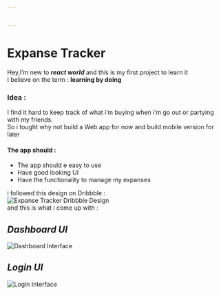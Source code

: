 ```yaml
---


---
```


<h1 id="expanse-tracker">Expanse Tracker</h1>
<p>Hey,I’m new to <em><strong>react world</strong></em> and this is my first project to learn it<br>
I believe on the term : <strong>learning by doing</strong></p>
<h3 id="idea-">Idea :</h3>
<p>I find it hard to keep track of what i’m buying when i’m go out or partying with my friends.<br>
So i tought why not build a Web app for now and build mobile version for later
</p>

<h4>The app should :</h4>
<ul>
<li>The app should e easy to use</li>
	<li>Have good looking UI</li>
	<li>Have the functionality to manage my expanses</li>
</ul>
i followed this design on Dribbble :<br>
<img src="https://i.ibb.co/TqVpsPB/2b08e74a-972c-4562-b41b-3dc89fb2bb4b.jpg" alt="Expanse Tracker Dribbble Design"><br>
and this is what i come up with :<p></p>
<h2 id="dashboard-ui"><em>Dashboard UI</em></h2>
<p><img src="https://i.ibb.co/cQP5WdZ/img1.jpg" alt="Dashboard Interface"></p>
<h2 id="login-ui"><em>Login UI</em></h2>
<p><img src="https://i.ibb.co/0MMR1cH/img2.jpg" alt="Login Interface"></p>

<!--stackedit_data:
eyJoaXN0b3J5IjpbLTI4NzQ3MzAxXX0=
-->